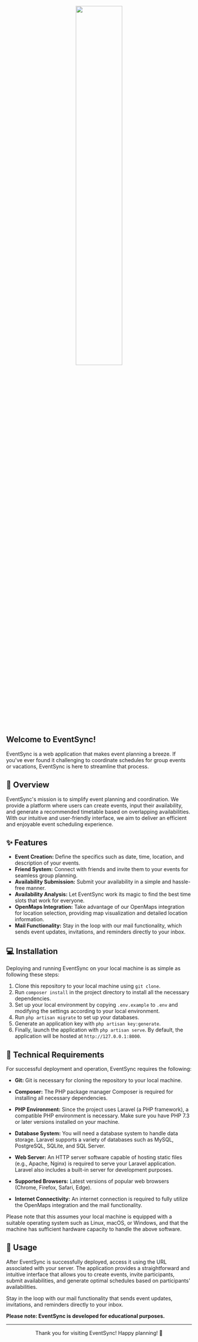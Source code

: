 <p align="center">
  <img src="https://github.com/MrMojoRising777/eindwerkBackEnd/assets/81364395/7b0305e3-367a-4e33-8e69-d3016d600078" width="50%">
</p>


## Welcome to EventSync! 

EventSync is a web application that makes event planning a breeze. If you've ever found it challenging to coordinate schedules for group events or vacations, EventSync is here to streamline that process.

## 📑 Overview

EventSync's mission is to simplify event planning and coordination. We provide a platform where users can create events, input their availability, and generate a recommended timetable based on overlapping availabilities. With our intuitive and user-friendly interface, we aim to deliver an efficient and enjoyable event scheduling experience.

## ✨ Features

- **Event Creation:** Define the specifics such as date, time, location, and description of your events.
- **Friend System:** Connect with friends and invite them to your events for seamless group planning.
- **Availability Submission:** Submit your availability in a simple and hassle-free manner.
- **Availability Analysis:** Let EventSync work its magic to find the best time slots that work for everyone.
- **OpenMaps Integration:** Take advantage of our OpenMaps integration for location selection, providing map visualization and detailed location information.
- **Mail Functionality:** Stay in the loop with our mail functionality, which sends event updates, invitations, and reminders directly to your inbox.

## 💻 Installation

Deploying and running EventSync on your local machine is as simple as following these steps:

1. Clone this repository to your local machine using `git clone`.
2. Run `composer install` in the project directory to install all the necessary dependencies.
3. Set up your local environment by copying `.env.example` to `.env` and modifying the settings according to your local environment.
4. Run `php artisan migrate` to set up your databases.
5. Generate an application key with `php artisan key:generate`.
6. Finally, launch the application with `php artisan serve`. By default, the application will be hosted at `http://127.0.0.1:8000`.

## 🔧 Technical Requirements

For successful deployment and operation, EventSync requires the following:

- **Git:** Git is necessary for cloning the repository to your local machine.
  
- **Composer:** The PHP package manager Composer is required for installing all necessary dependencies.

- **PHP Environment:** Since the project uses Laravel (a PHP framework), a compatible PHP environment is necessary. Make sure you have PHP 7.3 or later versions installed on your machine.

- **Database System:** You will need a database system to handle data storage. Laravel supports a variety of databases such as MySQL, PostgreSQL, SQLite, and SQL Server.

- **Web Server:** An HTTP server software capable of hosting static files (e.g., Apache, Nginx) is required to serve your Laravel application. Laravel also includes a built-in server for development purposes.

- **Supported Browsers:** Latest versions of popular web browsers (Chrome, Firefox, Safari, Edge).

- **Internet Connectivity:** An internet connection is required to fully utilize the OpenMaps integration and the mail functionality.

Please note that this assumes your local machine is equipped with a suitable operating system such as Linux, macOS, or Windows, and that the machine has sufficient hardware capacity to handle the above software.

## 🚀 Usage

After EventSync is successfully deployed, access it using the URL associated with your server. The application provides a straightforward and intuitive interface that allows you to create events, invite participants, submit availabilities, and generate optimal schedules based on participants' availabilities.

Stay in the loop with our mail functionality that sends event updates, invitations, and reminders directly to your inbox.

**Please note: EventSync is developed for educational purposes.**

---

<p align="center">Thank you for visiting EventSync! Happy planning! 🎉</p>